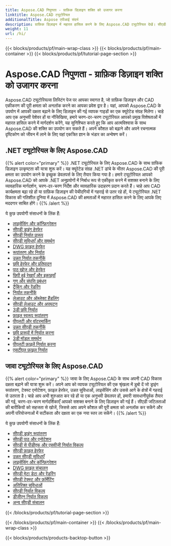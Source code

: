 ```yaml
---
title: Aspose.CAD निपुणता - ग्राफ़िक डिज़ाइन शक्ति को उजागर करना
linktitle: Aspose.CAD ट्यूटोरियल
additionalTitle: Aspose एपीआई संदर्भ
description: ग्राफ़िक डिज़ाइन में महारत हासिल करने के लिए Aspose.CAD ट्यूटोरियल देखें। सीएडी एकीकरण पर चरण-दर-चरण मार्गदर्शिकाओं के साथ अपने कौशल को बढ़ाएं और अपनी रचनात्मक क्षमता को उजागर करें।
weight: 11
url: /hi/
---
```


{{< blocks/products/pf/main-wrap-class >}}
{{< blocks/products/pf/main-container >}}
{{< blocks/products/pf/tutorial-page-section >}}

# Aspose.CAD निपुणता - ग्राफ़िक डिज़ाइन शक्ति को उजागर करना


Aspose.CAD ट्यूटोरियल्स लिस्टिंग पेज पर आपका स्वागत है, जो ग्राफ़िक डिज़ाइन और CAD एकीकरण की पूरी क्षमता को अनलॉक करने का आपका प्रवेश द्वार है। यहां, आपको Aspose.CAD के उपयोग में आपकी दक्षता बढ़ाने के लिए डिज़ाइन की गई व्यापक गाइडों का एक क्यूरेटेड संग्रह मिलेगा। चाहे आप एक अनुभवी पेशेवर हों या नौसिखिया, हमारे चरण-दर-चरण ट्यूटोरियल आपको प्रमुख विशेषताओं में महारत हासिल करने में मार्गदर्शन करेंगे, यह सुनिश्चित करते हुए कि आप आत्मविश्वास के साथ Aspose.CAD की शक्ति का उपयोग कर सकते हैं। अपने कौशल को बढ़ाने और अपने रचनात्मक दृष्टिकोण को जीवन में लाने के लिए यहां एकत्रित ज्ञान के भंडार का अन्वेषण करें।

## .NET ट्यूटोरियल के लिए Aspose.CAD
{{% alert color="primary" %}}
.NET ट्यूटोरियल के लिए Aspose.CAD के साथ ग्राफिक डिज़ाइन उत्कृष्टता की यात्रा शुरू करें। यह क्यूरेटेड संग्रह .NET ढांचे के भीतर Aspose.CAD की पूरी क्षमता का उपयोग करने के इच्छुक डेवलपर्स के लिए तैयार किया गया है। हमारे ट्यूटोरियल आपको Aspose.CAD को आपके .NET अनुप्रयोगों में निर्बाध रूप से एकीकृत करने में सशक्त बनाने के लिए व्यावहारिक मार्गदर्शन, चरण-दर-चरण निर्देश और व्यावहारिक उदाहरण प्रदान करते हैं। चाहे आप CAD कार्यक्षमता बढ़ा रहे हों या ग्राफ़िक डिज़ाइन की पेचीदगियों में गहराई से उतर रहे हों, ये ट्यूटोरियल .NET विकास की गतिशील दुनिया में Aspose.CAD की क्षमताओं में महारत हासिल करने के लिए आपके लिए मददगार साबित होंगे।
{{% /alert %}}

ये कुछ उपयोगी संसाधनों के लिंक हैं:
 
- [लाइसेंसिंग और कॉन्फ़िगरेशन](./net/licensing-and-configuration/)
- [सीएडी ड्राइंग हेरफेर](./net/cad-drawing-manipulation/)
- [सीएडी निर्यात प्रारूप](./net/cad-export-formats/)
- [सीएडी सुविधाएँ और समर्थन](./net/cad-features-and-support/)
- [DWG फ़ाइल हेरफेर](./net/dwg-file-manipulation/)
- [रूपांतरण और निर्यात](./net/conversion-and-export/)
- [उन्नत निर्यात तकनीकें](./net/advanced-export-techniques/)
- [छवि हेरफेर और प्रतिपादन](./net/image-manipulation-and-rendering/)
- [पाठ खोज और हेरफेर](./net/text-search-and-manipulation/)
- [छिपी हुई रेखाएँ और इकाइयाँ](./net/hidden-lines-and-entities/)
- [गुण और संपत्ति प्रबंधन](./net/attribute-and-property-management/)
- [ट्रैकिंग और रेंडरिंग](./net/tracking-and-rendering/)
- [निर्यात तकनीकें](./net/export-techniques/)
- [लेआउट और ऑब्जेक्ट हैंडलिंग](./net/layout-and-object-handling/)
- [सीएडी लेआउट और अपघटन](./net/cad-layouts-and-decomposition/)
- [3डी छवि निर्यात](./net/3d-image-export/)
- [फ़ाइल स्वरूप रूपांतरण](./net/file-format-conversion/)
- [पीएलटी और वॉटरमार्किंग](./net/plt-and-watermarking/)
- [उन्नत सीएडी तकनीकें](./net/advanced-cad-techniques/)
- [छवि प्रारूपों में निर्यात करना](./net/exporting-to-image-formats/)
- [3डी मॉडल समर्थन](./net/3d-model-support/)
- [पीएलटी फ़ाइलें निर्यात करना](./net/exporting-plt-files/)
- [एसटीएल फ़ाइल निर्यात](./net/stl-file-export/)


## जावा ट्यूटोरियल के लिए Aspose.CAD
{{% alert color="primary" %}}
जावा के लिए Aspose.CAD के साथ अपनी CAD विकास दक्षता बढ़ाने की यात्रा शुरू करें। अपने आप को व्यापक ट्यूटोरियल की एक श्रृंखला में डुबो दें जो ड्राइंग रूपांतरण, टेक्स्ट एनोटेशन, फ़ाइल हेरफेर, उन्नत सुविधाओं, लाइसेंसिंग और उससे आगे के क्षेत्रों में गहराई से उतरता है। चाहे आप अभी शुरुआत कर रहे हों या एक अनुभवी डेवलपर हों, हमारी सावधानीपूर्वक तैयार की गई, चरण-दर-चरण मार्गदर्शिकाएँ आपको सशक्त बनाने के लिए डिज़ाइन की गई हैं। सीएडी जटिलताओं की बारीकियों को सहजता से खोजें, जिससे आप अपने कौशल की पूरी क्षमता को अनलॉक कर सकेंगे और अपनी परियोजनाओं में सटीकता और दक्षता का एक नया स्तर ला सकेंगे।
{{% /alert %}}

ये कुछ उपयोगी संसाधनों के लिंक हैं:
 
- [सीएडी ड्राइंग रूपांतरण](./java/cad-drawing-conversion/)
- [सीएडी पाठ और एनोटेशन](./java/cad-text-and-annotation/)
- [सीएडी से पीडीएफ और एसवीजी निर्यात विकल्प](./java/cad-to-pdf-and-svg-export-options/)
- [सीएडी फ़ाइल हेरफेर](./java/cad-file-manipulation/)
- [उन्नत सीएडी सुविधाएँ](./java/advanced-cad-features/)
- [लाइसेंसिंग और कॉन्फ़िगरेशन](./java/licensing-and-configuration/)
- [DWG फ़ाइल संचालन](./java/dwg-file-operations/)
- [सीएडी मेटा डेटा और रेंडरिंग](./java/cad-meta-data-and-rendering/)
- [सीएडी टेक्स्ट और फ़ॉर्मेटिंग](./java/cad-text-and-formatting/)
- [अतिरिक्त सुविधाओं](./java/additional-features/)
- [सीएडी निर्यात विकल्प](./java/cad-export-options/)
- [डीजीएन निर्यात विकल्प](./java/dgn-export-options/)
- [अन्य सीएडी संचालन](./java/other-cad-operations/)




{{< /blocks/products/pf/tutorial-page-section >}}

{{< /blocks/products/pf/main-container >}}
{{< /blocks/products/pf/main-wrap-class >}}

{{< blocks/products/products-backtop-button >}}
